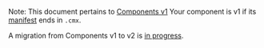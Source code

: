 Note: This document pertains to [Components v1][cfv1]
Your component is v1 if its [manifest][manifest] ends in `.cmx`.

A migration from Components v1 to v2 is [in progress][migration].

[cfv1]: /docs/glossary.md#components-v1
[manifest]: /docs/glossary.md#component-manifest
[migration]: /docs/concepts/components/v2/migration.md
